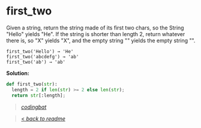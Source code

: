 # first_two

Given a string, return the string made of its first two chars, so the String "Hello" yields "He". If the string is shorter than length 2, return whatever there is, so "X" yields "X", and the empty string "" yields the empty string "".

```
first_two('Hello') → 'He'
first_two('abcdefg') → 'ab'
first_two('ab') → 'ab'
```

**Solution:**

```python
def first_two(str):
  length = 2 if len(str) >= 2 else len(str);
  return str[:length];
```

> _[codingbat](https://codingbat.com/prob/p184816)_

> [< _back to readme_](/README.md)